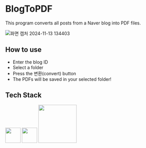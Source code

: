 ﻿# BlogToPDF

This program converts all posts from a Naver blog into PDF files.

![화면 캡처 2024-11-13 134403](https://github.com/user-attachments/assets/f087bd6b-36a6-4e84-a12e-50b7259099b1)

## How to use

- Enter the blog ID
- Select a folder
- Press the 변환(convert) button
- The PDFs will be saved in your selected folder!

## Tech Stack

<img src="https://github.com/user-attachments/assets/672aa80f-bf74-4974-b87a-c6b87b4dff5f" width="48">
<img src="https://github.com/user-attachments/assets/475a134b-f6aa-44ea-893a-38edc1700b36" width="48">
<img src="https://github.com/user-attachments/assets/10a414e9-3b79-44b9-825d-ae8087eb5417" width="120">

